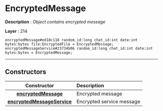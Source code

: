 # EncryptedMessage

**Description** : *Object contains encrypted message*

**Layer** : 214

```tl
encryptedMessage#ed18c118 random_id:long chat_id:int date:int bytes:bytes file:EncryptedFile = EncryptedMessage;
encryptedMessageService#23734b06 random_id:long chat_id:int date:int bytes:bytes = EncryptedMessage;
```

---

## Constructors

| Constructor | Description |
| :---: | :--- |
| [**encryptedMessage**](constructor/encryptedMessage) | Encrypted message |
| [**encryptedMessageService**](constructor/encryptedMessageService) | Encrypted service message |